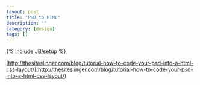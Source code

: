 ```yaml
---
layout: post
title: "PSD to HTML"
description: ""
category: [design]
tags: []
---
```

{% include JB/setup %}

[http://thesiteslinger.com/blog/tutorial-how-to-code-your-psd-into-a-html-css-layout/](http://thesiteslinger.com/blog/tutorial-how-to-code-your-psd-into-a-html-css-layout/)